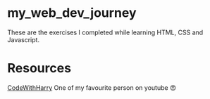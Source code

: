 # my_web_dev_journey
These are the exercises I completed while learning HTML, CSS and Javascript.

# Resources
<a href="https://www.youtube.com/channel/UCeVMnSShP_Iviwkknt83cww">CodeWithHarry</a> One of my favourite person on youtube 😍
